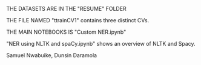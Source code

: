 THE DATASETS ARE IN THE "RESUME" FOLDER

THE FILE NAMED "ttrainCV1" contains three distinct CVs.

THE MAIN NOTEBOOKS IS "Custom NER.ipynb"

"NER using NLTK and spaCy.ipynb" shows an overview of NLTK and Spacy.


Samuel Nwabuike, Dunsin Daramola
